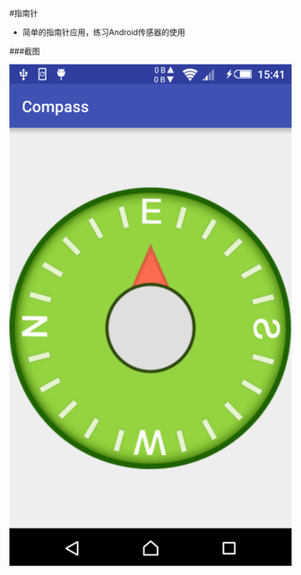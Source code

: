 #指南针
* 简单的指南针应用，练习Android传感器的使用

###截图

![image](https://github.com/xaoyao/Compass/blob/master/Screenshot_2016-01-09-15-41-12.png)
